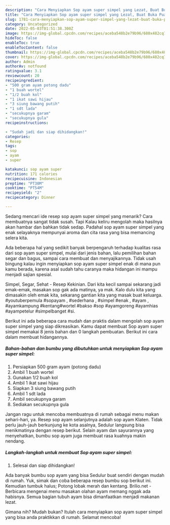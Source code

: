 ```yaml
---
description: "Cara Menyiapkan Sop ayam super simpel yang Lezat, Buat Buka Puasa Lezat"
title: "Cara Menyiapkan Sop ayam super simpel yang Lezat, Buat Buka Puasa Lezat"
slug: 1781-cara-menyiapkan-sop-ayam-super-simpel-yang-lezat-buat-buka-puasa-lezat
category: Uncategorized
date: 2022-05-03T01:51:38.300Z
image: https://img-global.cpcdn.com/recipes/aceba548b2e79b96/680x482cq70/sop-ayam-super-simpel-foto-resep-utama.jpg
hideToc: false
enableToc: true
enableTocContent: false
thumbnail: https://img-global.cpcdn.com/recipes/aceba548b2e79b96/680x482cq70/sop-ayam-super-simpel-foto-resep-utama.jpg
cover: https://img-global.cpcdn.com/recipes/aceba548b2e79b96/680x482cq70/sop-ayam-super-simpel-foto-resep-utama.jpg
author: Admin
authorAv: notfound
ratingvalue: 3.1
reviewcount: 20
recipeingredient:
- "500 gram ayam potong dadu"
- "1 buah wortel"
- "1/2 buah kol"
- "1 ikat sawi hijau"
- "3 siung bawang putih"
- "1 sdt lada"
- "secukupnya garam"
- "secukupnya gula"
recipeinstructions:

- "Sudah jadi dan siap dihidangkan!"
categories:
- Resep
tags:
- sop
- ayam
- super

katakunci: sop ayam super 
nutrition: 171 calories
recipecuisine: Indonesian
preptime: "PT30M"
cooktime: "PT54M"
recipeyield: "2"
recipecategory: Dinner

---
```



Sedang mencari ide resep sop ayam super simpel yang menarik? Cara membuatnya sangat tidak susah. Tapi Kalau keliru mengolah maka hasilnya akan hambar dan bahkan tidak sedap. Padahal sop ayam super simpel yang enak selayaknya mempunyai aroma dan cita rasa yang bisa memancing selera kita.


Ada beberapa hal yang sedikit banyak berpengaruh terhadap kualitas rasa dari sop ayam super simpel, mulai dari jenis bahan, lalu pemilihan bahan segar dan bagus, sampai cara membuat dan menyajikannya. Tidak usah bingung kalau ingin menyiapkan sop ayam super simpel enak di mana pun kamu berada, karena asal sudah tahu caranya maka hidangan ini mampu menjadi sajian spesial.

Simpel, Segar, Sehat - Resep Kekinian. Dari kita kecil sampai sekarang jadi emak-emak, masakan sop gak ada matinya, ya mak. Kalo dulu kita yang dimasakin oleh emak kita, sekarang gantian kita yang masak buat keluarga. #youtuberpemula #sopayam , #sederhana , #simpel #enak , #ayam , #ayamkampung #kentang#wortel #bakso #sop #ayamgoreng #ayamhias #ayampetelur #simpelbanget #si.


Berikut ini ada beberapa cara mudah dan praktis dalam mengolah sop ayam super simpel yang siap dikreasikan. Kamu dapat membuat Sop ayam super simpel memakai 8 jenis bahan dan 0 langkah pembuatan. Berikut ini cara dalam membuat hidangannya.

<!--inarticleads1-->

##### Bahan-bahan dan bumbu yang dibutuhkan untuk menyiapkan Sop ayam super simpel:

1. Persiapkan 500 gram ayam (potong dadu)
1. Ambil 1 buah wortel
1. Gunakan 1/2 buah kol
1. Ambil 1 ikat sawi hijau
1. Siapkan 3 siung bawang putih
1. Ambil 1 sdt lada
1. Ambil secukupnya garam
1. Sediakan secukupnya gula


Jangan ragu untuk mencoba membuatnya di rumah sebagai menu makan sehari-hari, ya. Resep sop ayam selanjutnya adalah sop ayam Klaten. Tidak perlu jauh-jauh berkunjung ke kota asalnya, Sedulur langsung bisa menikmatinya dengan resep berikut. Selain ayam dan sayurannya yang menyehatkan, bumbu sop ayam juga membuat rasa kuahnya makin nendang. 

<!--inarticleads2-->

##### Langkah-langkah untuk membuat Sop ayam super simpel:


1. Selesai dan siap dihidangkan!

Ada banyak bumbu sop ayam yang bisa Sedulur buat sendiri dengan mudah di rumah. Yuk, simak dan coba beberapa resep bumbu sop berikut ini. Kemudian tumbuk halus; Potong lobak merah dan kentang. Brilio.net - Berbicara mengenai menu masakan olahan ayam memang nggak ada habisnya. Semua bagian tubuh ayam bisa dimanfaatkan menjadi makanan lezat. 

Gimana nih? Mudah bukan? Itulah cara menyiapkan sop ayam super simpel yang bisa anda praktikkan di rumah. Selamat mencoba!

